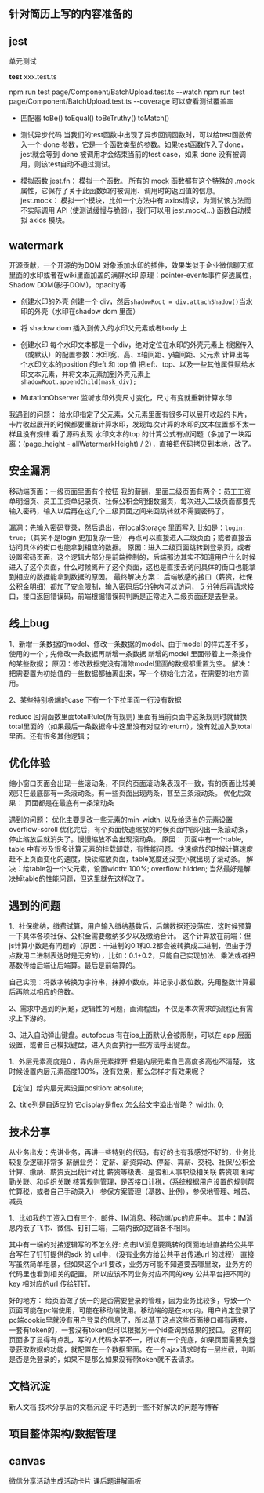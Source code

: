 ## 针对简历上写的内容准备的

## jest
单元测试

__test__
    xxx.test.ts

npm run test page/Component/BatchUpload.test.ts --watch
npm run test page/Component/BatchUpload.test.ts --coverage 可以查看测试覆盖率


- 匹配器
toBe()
toEqual()
toBeTruthy()
toMatch()

- 测试异步代码
当我们的test函数中出现了异步回调函数时，可以给test函数传入一个 done 参数，它是一个函数类型的参数。如果test函数传入了done，jest就会等到 done 被调用才会结束当前的test case，如果 done 没有被调用，则该test自动不通过测试。

- 模拟函数
jest.fn： 模拟一个函数。 所有的 mock 函数都有这个特殊的 .mock属性，它保存了关于此函数如何被调用、调用时的返回值的信息。
jest.mock： 模拟一个模块，比如一个方法中有 axios请求，为测试该方法而不实际调用 API (使测试缓慢与脆弱)，我们可以用 jest.mock(...) 函数自动模拟 axios 模块。

## watermark 
开源贡献，一个开源的为DOM 对象添加水印的插件，效果类似于企业微信聊天框里面的水印或者在wiki里面加盖的满屏水印
原理：pointer-events事件穿透属性，Shadow DOM(影子DOM)，opacity等

- 创建水印的外壳 
创建一个 div，然后` shadowRoot = div.attachShadow() `当水印的外壳（水印在shadow dom 里面）

- 将 shadow dom 插入到传入的水印父元素或者body 上

- 创建水印
每个水印文本都是一个div，绝对定位在水印的外壳元素上
根据传入（或默认）的配置参数：水印宽、高、x轴间距、y轴间距、父元素 计算出每个水印文本的position 的left 和 top 值
把left、top、以及一些其他属性赋给水印文本元素，并将文本元素加到外壳元素上` shadowRoot.appendChild(mask_div);`

- MutationObserver 监听水印外壳尺寸变化，尺寸有变就重新计算水印

我遇到的问题：
给水印指定了父元素，父元素里面有很多可以展开收起的卡片，卡片收起展开的时候都要重新计算水印，发现每次计算的水印的文本位置都不太一样且没有规律
看了源码发现 水印文本的top 的计算公式有点问题（多加了一块距离：(page_height - allWatermarkHeight) / 2），直接把代码拷贝到本地，改了。

## 安全漏洞
移动端页面：一级页面里面有个按钮 我的薪酬，里面二级页面有两个：员工工资单明细页、员工工资单记录页、社保公积金明细数据页，每次进入二级页面都要先输入密码，输入以后再在这几个二级页面之间来回跳转就不需要密码了。

漏洞：先输入密码登录，然后退出，在localStorage 里面写入 比如是：`login: true;`（其实不是login 更加复杂一些） 再点可以直接进入二级页面；或者直接去访问具体的街口也能拿到相应的数据。
原因：进入二级页面跳转到登录页，或者设置密码页面，这个逻辑大部分是前端控制的，后端那边其实不知道用户什么时候进入了这个页面，什么时候离开了这个页面，这也是直接去访问具体的街口也能拿到相应的数据能拿到数据的原因。
最终解决方案： 后端敏感的接口（薪资，社保公积金明细）都加了安全限制，输入密码后5分钟内可以访问， 5 分钟后再请求接口，接口返回错误码，前端根据错误码判断是正常进入二级页面还是去登录。

## 线上bug
1、新增一条数据的model、修改一条数据的model、由于model 的样式差不多，使用的一个；先修改一条数据再新增一条数据 新增的model 里面带着上一条操作的某些数据；
原因：修改数据完没有清除model里面的数据都重置为空。
解决： 把需要置为初始值的一些数据都抽离出来，写一个初始化方法，在需要的地方调用。

2、某些特别极端的case 下有一个下拉里面一行没有数据

reduce 回调函数里面totalRule(所有规则) 里面有当前页面中这条规则时就替换total里面的（如果最后一条数据命中这里没有对应的return），没有就加入到total 里面。还有很多其他逻辑；


## 优化体验
缩小窗口页面会出现一些滚动条，不同的页面滚动条表现不一致，有的页面比较美观只在最底部有一条滚动条。有一些页面出现两条，甚至三条滚动条。
优化后效果： 页面都是在最底有一条滚动条

遇到的问题：
优化主要是改一些元素的min-width, 以及给适当的元素设置overflow-scroll 
优化完后，有个页面快速缩放的时候页面中部闪出一条滚动条，停止缩放后就消失了。慢慢缩放不会出现滚动条。
原因：
页面中有一个table, table 中有涉及很多计算元素的挂载卸载，有性能问题。快速缩放的时候计算速度赶不上页面变化的速度，快读缩放页面，table宽度还没变小就出现了滚动条。
解决：给table包一个父元素，设置width: 100%; overflow: hidden;
当然最好是解决掉table的性能问题，但这里就先这样改了。

## 遇到的问题
1、社保缴纳，缴费试算，用户输入缴纳基数后，后端数据还没落库，这时候预算一下具体各项社保、公积金需要缴纳多少以及缴纳合计。
这个计算放在前端：但js计算小数是有问题的（原因：十进制的0.1和0.2都会被转换成二进制，但由于浮点数用二进制表达时是无穷的），比如：0.1+0.2，只能自己实现加法、乘法或者把基数传给后端让后端算。最后是前端算的。

自己实现：将数字转换为字符串，抹掉小数点，并记录小数位数，先用整数计算最后再除以相应的倍数。

2、需求中遇到的问题，逻辑性的问题，画流程图，不仅是本次需求的流程还有需求上下游的。

3、进入自动弹出键盘。autofocus 有在ios上面默认会被限制，可以在 app 层面设置，或者自己模拟键盘，进入页面执行一些方法呼出键盘。

<!-- 4、超过两行显示省略号和展开收起。
css: 有兼容性问题，可能出现文字盖住省略号的情况。
display: -webkit-box;
-webkit-box-orient: vertical;
-webkit-line-clamp: 2;

js:
拷贝文字的父容器(样式)，让文字不换行，看宽度是正常情况的多少倍就是多少行。 -->



1、外层元素高度是0 ，靠内层元素撑开
但是内层元素自己高度多高也不清楚，
这时候设置内层元素高度100%，没有效果，那么怎样才有效果呢？

【定位】给内层元素设置position: absolute; 

2、title列是自适应的  它display是flex  怎么给文字溢出省略？
width: 0;

## 技术分享
从业务出发：先讲业务，再讲一些特别的代码，有好的也有我感觉不好的，业务比较复杂逻辑非常多
薪酬业务： 定薪、薪资异动、停薪、算薪、交税、社保/公积金计算、缴纳、薪资支出统计对比
薪资等级表、是否和人事职级相关联
薪资项 和考勤关联、和组织关联
核算规则管理，是否接口计税，（系统根据用户设置的规则帮忙算税，或者自己手动录入）
参保方案管理（基数、比例），参保地管理、增员、减员

1、比如我的工资入口有三个，邮件、IM消息、移动端/pc的应用中。 
其中：IM消息内嵌了飞书、微信、钉钉三端，三端内嵌的逻辑各不相同。

其中有一端的对接逻辑写的不怎么好: 点击IM消息要跳转的页面地址直接给公共平台写在了钉钉提供的sdk 的 url中，（没有业务方给公共平台传递url 的过程）
直接写虽然简单粗暴，但如果这个url 要改，业务方可能不知道要去哪里改，业务方的代码里也看到相关的配置。
所以应该不同业务对应不同的key 公共平台把不同的key 相对应的url 传给钉钉。

好的地方： 给页面做了统一的是否需要登录的管理，因为业务比较多，导致一个页面可能在pc端使用，可能在移动端使用。移动端的是在app内，用户肯定登录了
pc端cookie里就没有用户登录的信息了，所以基于这点这些页面接口都有两套，一套有token的，一套没有token但可以根据另一个id查询到结果的接口。
这样的页面多了显得有点乱，写的人代码水平不一，所以有一个兜底，如果页面需要免登录获取数据的功能，就配置在一个数据里面。在一个ajax请求时有一层拦截，判断是否是免登录的，如果不是那么如果没有带token就不去请求。

## 文档沉淀
新人文档
技术分享后的文档沉淀
平时遇到一些不好解决的问题写博客

## 项目整体架构/数据管理

## canvas
微信分享活动生成活动卡片
课后题讲解画板












